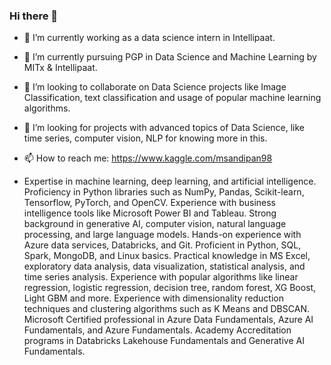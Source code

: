### Hi there 👋

* 🔭 I’m currently working as a data science intern in Intellipaat.

* 🌱 I’m currently pursuing PGP in Data Science and Machine Learning by MITx & Intellipaat.

* 👯 I’m looking to collaborate on Data Science projects like Image Classification, text classification and usage of popular machine learning algorithms.

* 🤔 I’m looking for projects with advanced topics of Data Science, like time series, computer vision, NLP for knowing more in this.

* 📫 How to reach me: https://www.kaggle.com/msandipan98

* Expertise in machine learning, deep learning, and artificial intelligence.
Proficiency in Python libraries such as NumPy, Pandas, Scikit-learn, Tensorflow, PyTorch, and OpenCV.
Experience with business intelligence tools like Microsoft Power BI and Tableau.
Strong background in generative AI, computer vision, natural language processing, and large language models.
Hands-on experience with Azure data services, Databricks, and Git.
Proficient in Python, SQL, Spark, MongoDB, and Linux basics.
Practical knowledge in MS Excel, exploratory data analysis, data visualization, statistical analysis, and time series analysis.
Experience with popular algorithms like linear regression, logistic regression, decision tree, random forest, XG Boost, Light GBM and more.
Experience with dimensionality reduction techniques and clustering algorithms such as K Means and DBSCAN.
Microsoft Certified professional in Azure Data Fundamentals, Azure AI Fundamentals, and Azure Fundamentals.
Academy Accreditation programs in Databricks Lakehouse Fundamentals and Generative AI Fundamentals.
